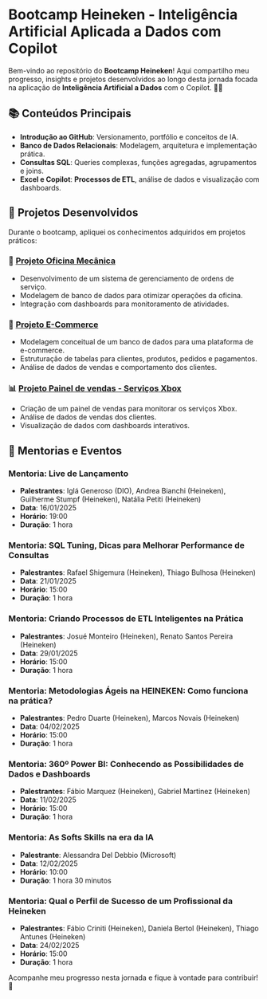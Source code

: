# Bootcamp Heineken - Inteligência Artificial Aplicada a Dados com Copilot

Bem-vindo ao repositório do **Bootcamp Heineken**! Aqui compartilho meu progresso, insights e projetos desenvolvidos ao longo desta jornada focada na aplicação de **Inteligência Artificial a Dados** com o Copilot. 🍻🤖

## 📚 Conteúdos Principais
- **Introdução ao GitHub**: Versionamento, portfólio e conceitos de IA.
- **Banco de Dados Relacionais**: Modelagem, arquitetura e implementação prática.
- **Consultas SQL**: Queries complexas, funções agregadas, agrupamentos e joins.
- **Excel e Copilot**: **Processos de ETL**, análise de dados e visualização com dashboards.

## 📂 Projetos Desenvolvidos
Durante o bootcamp, apliquei os conhecimentos adquiridos em projetos práticos:

### 🔧 [Projeto Oficina Mecânica](https://github.com/gustavolima007/Bootcamp_Heineken-IA-Aplicada-a-Dados-com-Copilot/blob/main/Banco%20de%20dados/Projeto%20para%20Oficina/readme.md)
- Desenvolvimento de um sistema de gerenciamento de ordens de serviço.
- Modelagem de banco de dados para otimizar operações da oficina.
- Integração com dashboards para monitoramento de atividades.

### 🛒 [Projeto E-Commerce](https://github.com/gustavolima007/Bootcamp_Heineken-IA-Aplicada-a-Dados-com-Copilot/blob/main/Banco%20de%20dados/Projeto%20Conceitual%20de%20Banco%20de%20Dados%20%E2%80%93%20E-COMMERCE/README.md)
- Modelagem conceitual de um banco de dados para uma plataforma de e-commerce.
- Estruturação de tabelas para clientes, produtos, pedidos e pagamentos.
- Análise de dados de vendas e comportamento dos clientes.

### 📊 [Projeto Painel de vendas - Serviços Xbox](https://github.com/gustavolima007/Bootcamp_Heineken-IA-Aplicada-a-Dados-com-Copilot/blob/main/Analise%20de%20dados%20com%20Excel%20e%20Copilot/Projeto%20-%20Painel%20de%20vendas/readme.md)
- Criação de um painel de vendas para monitorar os serviços Xbox.
- Análise de dados de vendas dos clientes.
- Visualização de dados com dashboards interativos.

## 🎥 Mentorias e Eventos

### Mentoria: Live de Lançamento
- **Palestrantes**: Iglá Generoso (DIO), Andrea Bianchi (Heineken), Guilherme Stumpf (Heineken), Natália Petiti (Heineken)
- **Data**: 16/01/2025
- **Horário**: 19:00
- **Duração**: 1 hora

### Mentoria: SQL Tuning, Dicas para Melhorar Performance de Consultas
- **Palestrantes**: Rafael Shigemura (Heineken), Thiago Bulhosa (Heineken)
- **Data**: 21/01/2025
- **Horário**: 15:00
- **Duração**: 1 hora

### Mentoria: Criando Processos de ETL Inteligentes na Prática
- **Palestrantes**: Josué Monteiro (Heineken), Renato Santos Pereira (Heineken)
- **Data**: 29/01/2025
- **Horário**: 15:00
- **Duração**: 1 hora

### Mentoria: Metodologias Ágeis na HEINEKEN: Como funciona na prática?
- **Palestrantes**: Pedro Duarte (Heineken), Marcos Novais (Heineken)
- **Data**: 04/02/2025
- **Horário**: 15:00
- **Duração**: 1 hora

### Mentoria: 360º Power BI: Conhecendo as Possibilidades de Dados e Dashboards
- **Palestrantes**: Fábio Marquez (Heineken), Gabriel Martinez (Heineken)
- **Data**: 11/02/2025
- **Horário**: 15:00
- **Duração**: 1 hora

### Mentoria: As Softs Skills na era da IA
- **Palestrante**: Alessandra Del Debbio (Microsoft)
- **Data**: 12/02/2025
- **Horário**: 10:00
- **Duração**: 1 hora 30 minutos

### Mentoria: Qual o Perfil de Sucesso de um Profissional da Heineken
- **Palestrantes**: Fábio Criniti (Heineken), Daniela Bertol (Heineken), Thiago Antunes (Heineken)
- **Data**: 24/02/2025
- **Horário**: 15:00
- **Duração**: 1 hora

Acompanhe meu progresso nesta jornada e fique à vontade para contribuir! 🚀